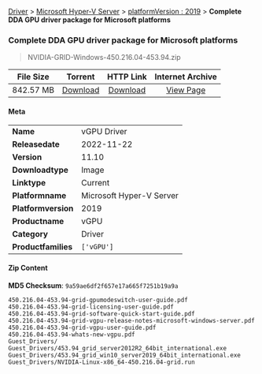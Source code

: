 
[Driver](/README.md)  >  [Microsoft Hyper-V Server](/index/Driver/Microsoft_Hyper-V_Server.md)  >  [platformVersion : 2019](/index/Driver/Microsoft_Hyper-V_Server/2019.md)  >  **Complete DDA GPU driver package for Microsoft platforms**


###    Complete DDA GPU driver package for Microsoft platforms

> NVIDIA-GRID-Windows-450.216.04-453.94.zip   


| **File Size** | **Torrent**  | **HTTP Link** | **Internet Archive** |
|:-------------:|:------------:|:-------------:|:--------------------:|
| 842.57 MB |  [Download](https://archive.org/download/nvgpu_NVIDIA-GRID-Windows-450.216.04-453.94.zip_9jmv0ebb/nvgpu_NVIDIA-GRID-Windows-450.216.04-453.94.zip_9jmv0ebb_archive.torrent)       | [Download](https://archive.org/compress/nvgpu_NVIDIA-GRID-Windows-450.216.04-453.94.zip_9jmv0ebb) | [View Page](https://archive.org/details/nvgpu_NVIDIA-GRID-Windows-450.216.04-453.94.zip_9jmv0ebb)       |

#### Meta

<table>
<tr><td><strong>Name</strong></td><td>vGPU Driver</td></tr>
<tr><td><strong>Releasedate</strong></td><td>2022-11-22</td></tr>
<tr><td><strong>Version</strong></td><td>11.10</td></tr>
<tr><td><strong>Downloadtype</strong></td><td>Image</td></tr>
<tr><td><strong>Linktype</strong></td><td>Current</td></tr>
<tr><td><strong>Platformname</strong></td><td>Microsoft Hyper-V Server</td></tr>
<tr><td><strong>Platformversion</strong></td><td>2019</td></tr>
<tr><td><strong>Productname</strong></td><td>vGPU</td></tr>
<tr><td><strong>Category</strong></td><td>Driver</td></tr>
<tr><td><strong>Productfamilies</strong></td><td><code>['vGPU']</code></td></tr>
</table>

#### Zip Content

**MD5 Checksum**: `9a59ae6df2f657e17a665f7251b19a9a`

```text
450.216.04-453.94-grid-gpumodeswitch-user-guide.pdf
450.216.04-453.94-grid-licensing-user-guide.pdf
450.216.04-453.94-grid-software-quick-start-guide.pdf
450.216.04-453.94-grid-vgpu-release-notes-microsoft-windows-server.pdf
450.216.04-453.94-grid-vgpu-user-guide.pdf
450.216.04-453.94-whats-new-vgpu.pdf
Guest_Drivers/
Guest_Drivers/453.94_grid_server2012R2_64bit_international.exe
Guest_Drivers/453.94_grid_win10_server2019_64bit_international.exe
Guest_Drivers/NVIDIA-Linux-x86_64-450.216.04-grid.run
```